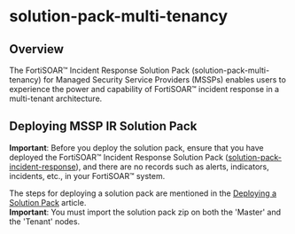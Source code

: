 # solution-pack-multi-tenancy

## Overview

The FortiSOAR™ Incident Response Solution Pack (solution-pack-multi-tenancy) for Managed Security Service Providers (MSSPs) enables users to experience the power and capability of FortiSOAR™ incident response in a multi-tenant architecture.

## Deploying MSSP IR Solution Pack

**Important**: Before you deploy the solution pack, ensure that you have deployed the FortiSOAR™ Incident Response Solution Pack ([solution-pack-incident-response](https://github.com/fortinet-fortisoar/solution-pack-incident-response)), and there are no records such as alerts, indicators, incidents, etc., in your FortiSOAR™ system.

The steps for deploying a solution pack are mentioned in the [Deploying a Solution Pack](https://github.com/fortinet-fortisoar/how-tos/blob/main/DeployingASolutionPack.md) article.  
**Important**: You must import the solution pack zip on both the 'Master' and the 'Tenant' nodes.